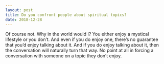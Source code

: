 ```yaml
---
layout: post
title: Do you confront people about spiritual topics?
date: 2018-12-28
---
```


<p>Of course not. Why in the world would I? You either enjoy a mystical lifestyle or you don’t. And even if you do enjoy one, there’s no guarantee that you’d enjoy talking about it. And if you do enjoy talking about it, then the conversation will naturally turn that way. No point at all in forcing a conversation with someone on a topic they don’t enjoy.</p>

